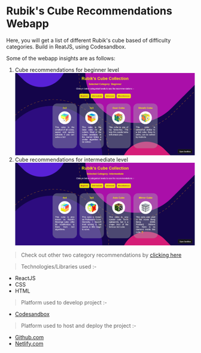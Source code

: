 # Rubik's Cube Recommendations Webapp

Here, you will get a list of different Rubik's cube based of difficulty categories. Build in ReatJS, using Codesandbox.

Some of the webapp insights are as follows:

1. Cube recommendations for beginner level
![beginner cubes](./images/output1.png)
2. Cube recommendations for intermediate level
![intermediate cubes](./images/output2.png)

> Check out other two category recommendations by [clicking here](https://0ucyk2.csb.app/) 

> Technologies/Libraries used :-
* ReactJS
* CSS
* HTML

> Platform used to develop project :-
* [Codesandbox](https://codesandbox.io/)
> Platform used to host and deploy the project :-
* [Github.com](https://github.com/ionbain)
* [Netlify.com](https://app.netlify.com/teams/bhaskartx/)
